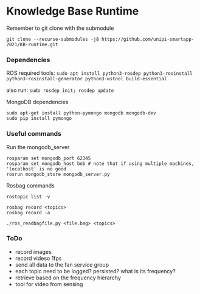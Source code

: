 # Knowledge Base Runtime

Remember to git clone with the submodule
```
git clone --recurse-submodules -j8 https://github.com/unipi-smartapp-2021/KB-runtime.git
```

### Dependencies
ROS required tools: 
```sudo apt install python3-rosdep python3-rosinstall python3-rosinstall-generator python3-wstool build-essential```

also run:
```sudo rosdep init; rosdep update```

MongoDB dependencies
```
sudo apt-get install python-pymongo mongodb mongodb-dev
sudo pip install pymongo
```

### Useful commands
Run the mongodb_server
```
rosparam set mongodb_port 62345
rosparam set mongodb_host bob # note that if using multiple machines, 'localhost' is no good
rosrun mongodb_store mongodb_server.py
```

Rosbag commands
```
rostopic list -v

rosbag record <topics>
rosbag record -a

./ros_readbagfile.py <file.bag> <topics>
```

### ToDo
- record images
- record videso 1fps
- send all data to the fan service group
- each topic need to be logged? persisted? what is its frequency?
- retrieve based on the frequency hierarchy 
- tool for video from sensing
